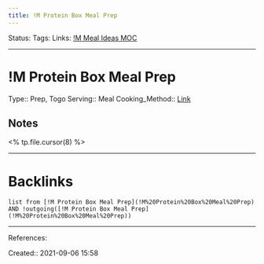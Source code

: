 ```yaml
---
title: !M Protein Box Meal Prep
---
```

Status: 
Tags: 
Links: [!M Meal Ideas MOC](!M%20Meal%20Ideas%20MOC)
___
# !M Protein Box Meal Prep
Type:: Prep, Togo
Serving:: Meal
Cooking_Method::
[Link](https://ihatemealprep.com/protein-breakfast-box/)
## Notes
<% tp.file.cursor(8) %>
___
# Backlinks
```dataview
list from [!M Protein Box Meal Prep](!M%20Protein%20Box%20Meal%20Prep) AND !outgoing([!M Protein Box Meal Prep](!M%20Protein%20Box%20Meal%20Prep))
```
___
References:

Created:: 2021-09-06 15:58

